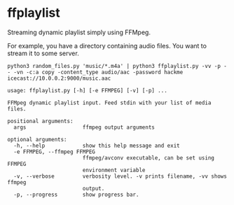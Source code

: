 # ffplaylist
Streaming dynamic playlist simply using FFMpeg.

For example, you have a directory containing audio files. You want to stream it to some server.

    python3 random_files.py 'music/*.m4a' | python3 ffplaylist.py -vv -p -- -vn -c:a copy -content_type audio/aac -password hackme icecast://10.0.0.2:9000/music.aac

```
usage: ffplaylist.py [-h] [-e FFMPEG] [-v] [-p] ...

FFMpeg dynamic playlist input. Feed stdin with your list of media files.

positional arguments:
  args                  ffmpeg output arguments

optional arguments:
  -h, --help            show this help message and exit
  -e FFMPEG, --ffmpeg FFMPEG
                        ffmpeg/avconv executable, can be set using FFMPEG
                        environment variable
  -v, --verbose         verbosity level. -v prints filename, -vv shows ffmpeg
                        output.
  -p, --progress        show progress bar.
```


